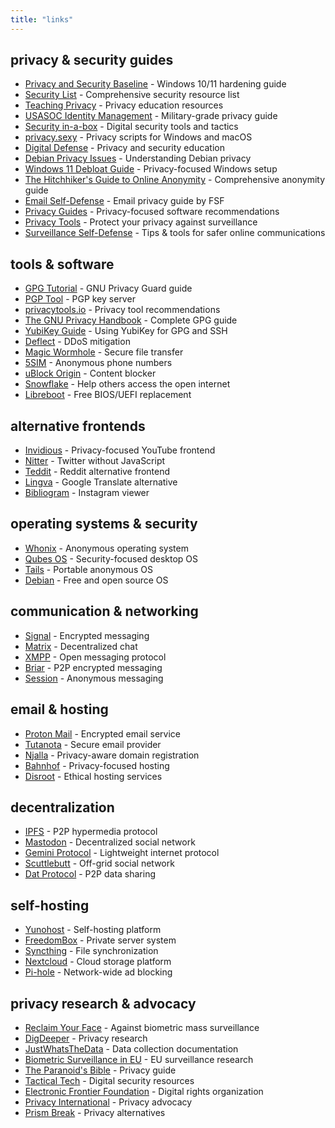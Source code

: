 ```yaml
---
title: "links"
---
```


## privacy & security guides
- [Privacy and Security Baseline](https://github.com/beerisgood/Windows11_Privacy) - Windows 10/11 hardening guide
- [Security List](https://security-list.js.org) - Comprehensive security resource list
- [Teaching Privacy](https://teachingprivacy.org) - Privacy education resources
- [USASOC Identity Management](https://archive.is/PT8AO) - Military-grade privacy guide
- [Security in-a-box](https://securityinabox.org) - Digital security tools and tactics
- [privacy.sexy](https://privacy.sexy) - Privacy scripts for Windows and macOS
- [Digital Defense](https://digitaldefense.io) - Privacy and security education
- [Debian Privacy Issues](https://www.debian.org/security/privacy) - Understanding Debian privacy
- [Windows 11 Debloat Guide](https://github.com/beerisgood/Windows11_Debloat) - Privacy-focused Windows setup
- [The Hitchhiker's Guide to Online Anonymity](https://anonymousplanet.org) - Comprehensive anonymity guide
- [Email Self-Defense](https://emailselfdefense.fsf.org) - Email privacy guide by FSF
- [Privacy Guides](https://privacyguides.org) - Privacy-focused software recommendations
- [Privacy Tools](https://privacytools.io) - Protect your privacy against surveillance
- [Surveillance Self-Defense](https://ssd.eff.org) - Tips & tools for safer online communications

## tools & software
- [GPG Tutorial](https://www.gnupg.org/documentation/guides.html) - GNU Privacy Guard guide
- [PGP Tool](https://pgp.mit.edu) - PGP key server
- [privacytools.io](https://privacytools.io) - Privacy tool recommendations
- [The GNU Privacy Handbook](https://www.gnupg.org/gph/en/manual.html) - Complete GPG guide
- [YubiKey Guide](https://github.com/drduh/YubiKey-Guide) - Using YubiKey for GPG and SSH
- [Deflect](https://deflect.ca) - DDoS mitigation
- [Magic Wormhole](https://magic-wormhole.readthedocs.io) - Secure file transfer
- [5SIM](https://5sim.net) - Anonymous phone numbers
- [uBlock Origin](https://ublockorigin.com) - Content blocker
- [Snowflake](https://snowflake.torproject.org) - Help others access the open internet
- [Libreboot](https://libreboot.org) - Free BIOS/UEFI replacement

## alternative frontends
- [Invidious](https://invidious.io) - Privacy-focused YouTube frontend
- [Nitter](https://nitter.net) - Twitter without JavaScript
- [Teddit](https://teddit.net) - Reddit alternative frontend
- [Lingva](https://lingva.ml) - Google Translate alternative
- [Bibliogram](https://bibliogram.art) - Instagram viewer

## operating systems & security
- [Whonix](https://www.whonix.org) - Anonymous operating system
- [Qubes OS](https://www.qubes-os.org) - Security-focused desktop OS
- [Tails](https://tails.boum.org) - Portable anonymous OS
- [Debian](https://www.debian.org) - Free and open source OS

## communication & networking
- [Signal](https://signal.org) - Encrypted messaging
- [Matrix](https://matrix.org) - Decentralized chat
- [XMPP](https://xmpp.org) - Open messaging protocol
- [Briar](https://briarproject.org) - P2P encrypted messaging
- [Session](https://getsession.org) - Anonymous messaging

## email & hosting
- [Proton Mail](https://proton.me) - Encrypted email service
- [Tutanota](https://tutanota.com) - Secure email provider
- [Njalla](https://njal.la) - Privacy-aware domain registration
- [Bahnhof](https://www.bahnhof.net) - Privacy-focused hosting
- [Disroot](https://disroot.org) - Ethical hosting services

## decentralization
- [IPFS](https://ipfs.io) - P2P hypermedia protocol
- [Mastodon](https://joinmastodon.org) - Decentralized social network
- [Gemini Protocol](https://gemini.circumlunar.space) - Lightweight internet protocol
- [Scuttlebutt](https://scuttlebutt.nz) - Off-grid social network
- [Dat Protocol](https://dat.foundation) - P2P data sharing

## self-hosting
- [Yunohost](https://yunohost.org) - Self-hosting platform
- [FreedomBox](https://freedombox.org) - Private server system
- [Syncthing](https://syncthing.net) - File synchronization
- [Nextcloud](https://nextcloud.com) - Cloud storage platform
- [Pi-hole](https://pi-hole.net) - Network-wide ad blocking

## privacy research & advocacy
- [Reclaim Your Face](https://reclaimyourface.eu) - Against biometric mass surveillance
- [DigDeeper](https://digdeeper.neocities.org) - Privacy research
- [JustWhatsTheData](https://justwhatsthedata.github.io) - Data collection documentation
- [Biometric Surveillance in EU](https://edri.org/our-work/ban-biometric-mass-surveillance) - EU surveillance research
- [The Paranoid's Bible](https://paranoidsbible.tumblr.com) - Privacy guide
- [Tactical Tech](https://tacticaltech.org) - Digital security resources
- [Electronic Frontier Foundation](https://www.eff.org) - Digital rights organization
- [Privacy International](https://privacyinternational.org) - Privacy advocacy
- [Prism Break](https://prism-break.org) - Privacy alternatives
 